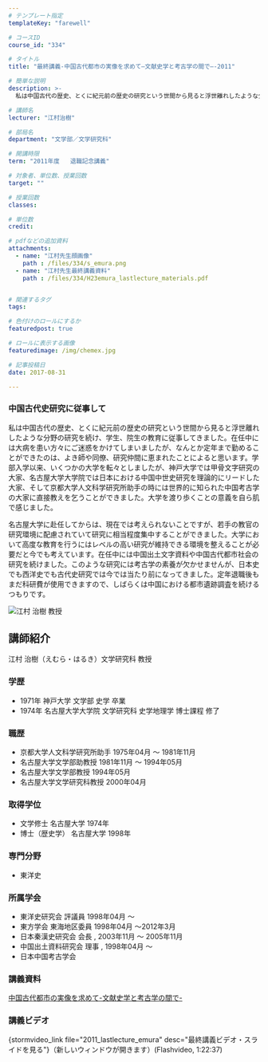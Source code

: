 ```yaml
---
# テンプレート指定
templateKey: "farewell"

# コースID
course_id: "334"

# タイトル
title: "最終講義-中国古代都市の実像を求めて—文献史学と考古学の間で—-2011"

# 簡単な説明
description: >-
  私は中国古代の歴史、とくに紀元前の歴史の研究という世間から見ると浮世離れしたような分野の研究を続け、学生、院生の教育に従事してきました。在任中には大病を患い方々にご迷惑をかけてしまいましたが、なん...

# 講師名
lecturer: "江村治樹"

# 部局名
department: "文学部／文学研究科"

# 開講時限
term: "2011年度	退職記念講義"

# 対象者、単位数、授業回数
target: ""

# 授業回数
classes: 

# 単位数
credit: 

# pdfなどの追加資料
attachments: 
  - name: "江村先生顔画像" 
    path : /files/334/s_emura.png
  - name: "江村先生最終講義資料" 
    path : /files/334/H23emura_lastlecture_materials.pdf


# 関連するタグ
tags:

# 色付けのロールにするか
featuredpost: true

# ロールに表示する画像
featuredimage: /img/chemex.jpg

# 記事投稿日
date: 2017-08-31

---
```

### 中国古代史研究に従事して 

私は中国古代の歴史、とくに紀元前の歴史の研究という世間から見ると浮世離れしたような分野の研究を続け、学生、院生の教育に従事してきました。在任中には大病を患い方々にご迷惑をかけてしまいましたが、なんとか定年まで勤めることができたのは、よき師や同僚、研究仲間に恵まれたことによると思います。学部入学以来、いくつかの大学を転々としましたが、神戸大学では甲骨文字研究の大家、名古屋大学大学院では日本における中国中世史研究を理論的にリードした大家、そして京都大学人文科学研究所助手の時には世界的に知られた中国考古学の大家に直接教えを乞うことができました。大学を渡り歩くことの意義を自ら肌で感じました。 

名古屋大学に赴任してからは、現在では考えられないことですが、若手の教官の研究環境に配慮されていて研究に相当程度集中することができました。大学において高度な教育を行うにはレベルの高い研究が維持できる環境を整えることが必要だと今でも考えています。在任中には中国出土文字資料や中国古代都市社会の研究を続けました。このような研究には考古学の素養が欠かせませんが、日本史でも西洋史でも古代史研究では今では当たり前になってきました。定年退職後もまだ科研費が使用できますので、しばらくは中国における都市遺跡調査を続けるつもりです。

![江村 治樹 教授](/files/334/s_emura.png) 
## 講師紹介

江村 治樹（えむら・はるき）文学研究科 教授 

### 学歴

  * 1971年 神戸大学 文学部 史学 卒業
  * 1974年 名古屋大学大学院 文学研究科 史学地理学 博士課程 修了

### 職歴

  * 京都大学人文科学研究所助手 1975年04月 〜 1981年11月
  * 名古屋大学文学部助教授 1981年11月 〜 1994年05月
  * 名古屋大学文学部教授 1994年05月
  * 名古屋大学文学研究科教授 2000年04月

### 取得学位

  * 文学修士 名古屋大学 1974年
  * 博士（歴史学） 名古屋大学 1998年

### 専門分野

  * 東洋史

### 所属学会

  * 東洋史研究会 評議員 1998年04月 〜
  * 東方学会 東海地区委員 1998年04月 〜2012年3月
  * 日本秦漢史研究会 会長 , 2003年11月 〜 2005年11月
  * 中国出土資料研究会 理事 , 1998年04月 〜
  * 日本中国考古学会
### 講義資料


[中国古代都市の実像を求めて-文献史学と考古学の間で-](/files/334/H23emura_lastlecture_materials.pdf) 

### 講義ビデオ

{stormvideo_link file="2011_lastlecture_emura" desc="最終講義ビデオ・スライドを見る"}（新しいウィンドウが開きます）(Flashvideo, 1:22:37)
